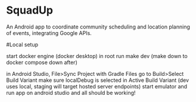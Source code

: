 # SquadUp
An Android app to coordinate community scheduling and location planning of events, integrating Google APIs. 


#Local setup

start docker engine (docker desktop)
in root run
make dev
(make down to docker compose down after)

in Android Studio, File>Sync Project with Gradle Files
go to Build>Select Build Variant
make sure localDebug is selected in Active Build Variant (dev uses local, staging will target hosted server endpoints)
start emulator and run app on android studio and all should be working!


